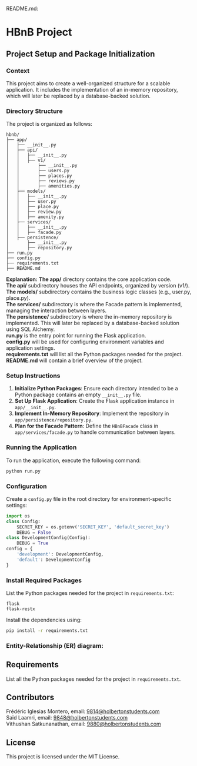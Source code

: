 README.md:
# HBnB Project
## Project Setup and Package Initialization
### Context
This project aims to create a well-organized structure for a scalable application. It includes the implementation of an in-memory repository, which will later be replaced by a database-backed solution.
### Directory Structure
The project is organized as follows:
```
hbnb/
├── app/
│   ├── __init__.py
│   ├── api/
│   │   ├── __init__.py
│   │   ├── v1/
│   │       ├── __init__.py
│   │       ├── users.py
│   │       ├── places.py
│   │       ├── reviews.py
│   │       ├── amenities.py
│   ├── models/
│   │   ├── __init__.py
│   │   ├── user.py
│   │   ├── place.py
│   │   ├── review.py
│   │   ├── amenity.py
│   ├── services/
│   │   ├── __init__.py
│   │   ├── facade.py
│   ├── persistence/
│       ├── __init__.py
│       ├── repository.py
├── run.py
├── config.py
├── requirements.txt
├── README.md
```
<b>Explanation:</b>
<b>The app/</b> directory contains the core application code.<br>
<b>The api/</b> subdirectory houses the API endpoints, organized by version (v1/).<br>
<b>The models/</b> subdirectory contains the business logic classes (e.g., user.py, place.py).<br>
<b>The services/</b> subdirectory is where the Facade pattern is implemented, managing the interaction between layers.<br>
<b>The persistence/</b> subdirectory is where the in-memory repository is implemented. This will later be replaced by a database-backed solution using SQL Alchemy.<br>
<b>run.py</b> is the entry point for running the Flask application.<br>
<b>config.py</b> will be used for configuring environment variables and application settings.<br>
<b>requirements.txt</b> will list all the Python packages needed for the project.<br>
<b>README.md</b> will contain a brief overview of the project.<br>
### Setup Instructions
1. **Initialize Python Packages**: Ensure each directory intended to be a Python package contains an empty `__init__.py` file.
2. **Set Up Flask Application**: Create the Flask application instance in `app/__init__.py`.
3. **Implement In-Memory Repository**: Implement the repository in `app/persistence/repository.py`.
4. **Plan for the Facade Pattern**: Define the `HBnBFacade` class in `app/services/facade.py` to handle communication between layers.
### Running the Application
To run the application, execute the following command:
```bash
python run.py
```
### Configuration
Create a `config.py` file in the root directory for environment-specific settings:
```python
import os
class Config:
    SECRET_KEY = os.getenv('SECRET_KEY', 'default_secret_key')
    DEBUG = False
class DevelopmentConfig(Config):
    DEBUG = True
config = {
    'development': DevelopmentConfig,
    'default': DevelopmentConfig
}
```
### Install Required Packages
List the Python packages needed for the project in `requirements.txt`:
```
flask
flask-restx
```
Install the dependencies using:
```bash
pip install -r requirements.txt
```
### Entity-Relationship (ER) diagram:

## Requirements
List all the Python packages needed for the project in `requirements.txt`.
## Contributors
Frédéric Iglesias Montero, email: <9814@holbertonstudents.com><br>
Saïd Laamri, email: <9848@holbertonstudents.com><br>
Vithushan Satkunanathan, email: <9880@holbertonstudents.com>
## License
This project is licensed under the MIT License.
